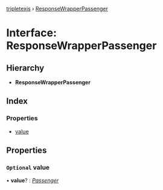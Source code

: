 [tripletexjs](../README.md) › [ResponseWrapperPassenger](responsewrapperpassenger.md)

# Interface: ResponseWrapperPassenger

## Hierarchy

* **ResponseWrapperPassenger**

## Index

### Properties

* [value](responsewrapperpassenger.md#optional-value)

## Properties

### `Optional` value

• **value**? : *[Passenger](passenger.md)*
